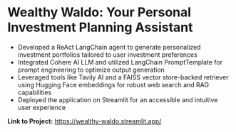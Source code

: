 # Wealthy Waldo: Your Personal Investment Planning Assistant 
- Developed a ReAct LangChain agent to generate personalized investment portfolios tailored to user investment preferences
- Integrated Cohere AI LLM and utilized LangChain PromptTemplate for prompt engineering to optimize output generation
- Leveraged tools like Tavily AI and a FAISS vector store-backed retriever using Hugging Face embeddings for robust web search and RAG capabilities
- Deployed the application on Streamlit for an accessible and intuitive user experience

**Link to Project:** https://wealthy-waldo.streamlit.app/

